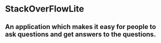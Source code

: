 # StackOverFlowLite

## An application which makes it easy for people to ask questions and get answers to the questions.